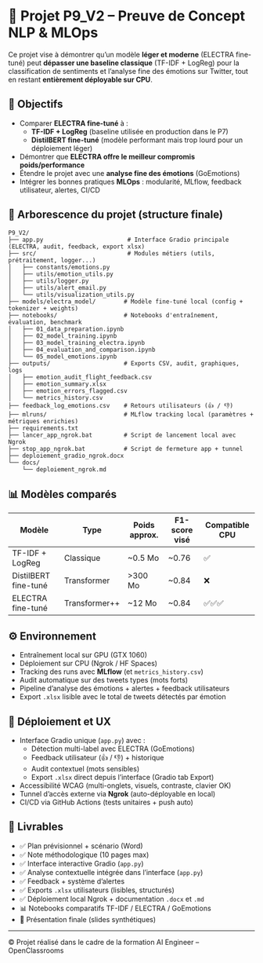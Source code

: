 # 🧠 Projet P9_V2 – Preuve de Concept NLP & MLOps

Ce projet vise à démontrer qu’un modèle **léger et moderne** (ELECTRA fine-tuné) peut **dépasser une baseline classique** (TF-IDF + LogReg) pour la classification de sentiments et l’analyse fine des émotions sur Twitter, tout en restant **entièrement déployable sur CPU**.

## 🎯 Objectifs
- Comparer **ELECTRA fine-tuné** à :
  - **TF-IDF + LogReg** (baseline utilisée en production dans le P7)
  - **DistilBERT fine-tuné** (modèle performant mais trop lourd pour un déploiement léger)
- Démontrer que **ELECTRA offre le meilleur compromis poids/performance**
- Étendre le projet avec une **analyse fine des émotions** (GoEmotions)
- Intégrer les bonnes pratiques **MLOps** : modularité, MLflow, feedback utilisateur, alertes, CI/CD

## 🧱 Arborescence du projet (structure finale)
```
P9_V2/
├── app.py                        # Interface Gradio principale (ELECTRA, audit, feedback, export xlsx)
├── src/                          # Modules métiers (utils, prétraitement, logger...)
│   ├── constants/emotions.py
│   ├── utils/emotion_utils.py
│   ├── utils/logger.py
│   ├── utils/alert_email.py
│   └── utils/visualization_utils.py
├── models/electra_model/        # Modèle fine-tuné local (config + tokenizer + weights)
├── notebooks/                   # Notebooks d'entraînement, évaluation, benchmark
│   ├── 01_data_preparation.ipynb
│   ├── 02_model_training.ipynb
│   ├── 03_model_training_electra.ipynb
│   ├── 04_evaluation_and_comparison.ipynb
│   └── 05_model_emotions.ipynb
├── outputs/                     # Exports CSV, audit, graphiques, logs
│   ├── emotion_audit_flight_feedback.csv
│   ├── emotion_summary.xlsx
│   ├── emotion_errors_flagged.csv
│   └── metrics_history.csv
├── feedback_log_emotions.csv    # Retours utilisateurs (👍 / 👎)
├── mlruns/                      # MLflow tracking local (paramètres + métriques enrichies)
├── requirements.txt
├── lancer_app_ngrok.bat         # Script de lancement local avec Ngrok
├── stop_app_ngrok.bat           # Script de fermeture app + tunnel
├── deploiement_gradio_ngrok.docx
└── docs/
    └── deploiement_ngrok.md
```

## 📊 Modèles comparés
| Modèle               | Type          | Poids approx. | F1-score visé | Compatible CPU |
|----------------------|---------------|---------------|----------------|----------------|
| TF-IDF + LogReg      | Classique     | ~0.5 Mo       | ~0.76          | ✅             |
| DistilBERT fine-tuné | Transformer   | >300 Mo       | ~0.84          | ❌             |
| ELECTRA fine-tuné    | Transformer++ | ~12 Mo        | ~0.84          | ✅✅✅           |

## ⚙️ Environnement
- Entraînement local sur GPU (GTX 1060)
- Déploiement sur CPU (Ngrok / HF Spaces)
- Tracking des runs avec **MLflow** (et `metrics_history.csv`)
- Audit automatique sur des tweets types (mots forts)
- Pipeline d’analyse des émotions + alertes + feedback utilisateurs
- Export `.xlsx` lisible avec le total de tweets détectés par émotion

## 🚀 Déploiement et UX
- Interface Gradio unique (`app.py`) avec :
  - Détection multi-label avec ELECTRA (GoEmotions)
  - Feedback utilisateur (👍 / 👎) + historique
  - Audit contextuel (mots sensibles)
  - Export `.xlsx` direct depuis l’interface (Gradio tab Export)
- Accessibilité WCAG (multi-onglets, visuels, contraste, clavier OK)
- Tunnel d’accès externe via **Ngrok** (auto-déployable en local)
- CI/CD via GitHub Actions (tests unitaires + push auto)

## 📄 Livrables
- ✅ Plan prévisionnel + scénario (Word)
- ✅ Note méthodologique (10 pages max)
- ✅ Interface interactive Gradio (`app.py`)
- ✅ Analyse contextuelle intégrée dans l’interface (`app.py`)
- ✅ Feedback + système d’alertes
- ✅ Exports `.xlsx` utilisateurs (lisibles, structurés)
- ✅ Déploiement local Ngrok + documentation `.docx` et `.md`
- 📊 Notebooks comparatifs TF-IDF / ELECTRA / GoEmotions
- 🎤 Présentation finale (slides synthétiques)

---

© Projet réalisé dans le cadre de la formation AI Engineer – OpenClassrooms
